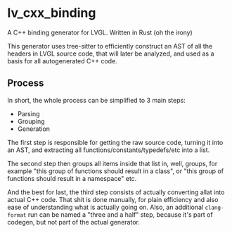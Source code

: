 # lv_cxx_binding
A C++ binding generator for LVGL. Written in Rust (oh the irony)

This generator uses tree-sitter to efficiently construct an AST of all the headers
in LVGL source code, that will later be analyzed, and used as a basis for all
autogenerated C++ code.

## Process

In short, the whole process can be simplified to 3 main steps:

- Parsing
- Grouping
- Generation

The first step is responsible for getting the raw source code, turning it into
an AST, and extracting all functions/constants/typedefs/etc into a list.

The second step then groups all items inside that list in, well, groups, for
example "this group of functions should result in a class", or "this group
of functions should result in a namespace" etc.

And the best for last, the third step consists of actually converting allat into
actual C++ code. That shit is done manually, for plain efficiency and also ease
of understanding what is actually going on. Also, an additional `clang-format`
run can be named a "three and a half" step, because it's part of codegen, but not
part of the actual generator.
